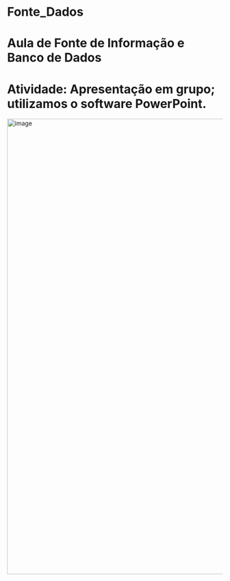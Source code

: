 # Fonte_Dados
# Aula de Fonte de Informação e Banco de Dados
# Atividade: Apresentação em grupo; utilizamos o software PowerPoint.
<img width="1750" height="1065" alt="image" src="https://github.com/user-attachments/assets/9156903b-87a4-4aaf-aae2-71eb2f13c912" />
